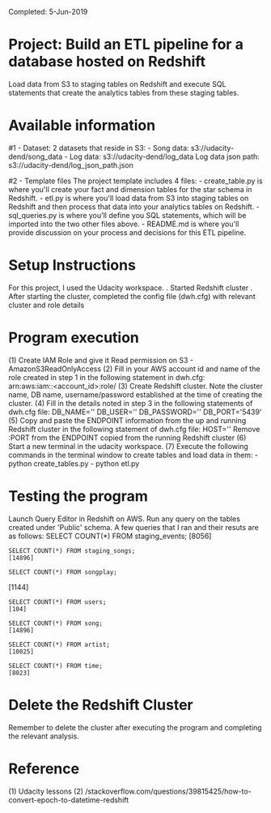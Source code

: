 Completed: 5-Jun-2019

# Project: Build an ETL pipeline for a database hosted on Redshift
Load data from S3 to staging tables on Redshift and execute SQL statements that create the analytics tables from these staging tables.

# Available information
#1 - Dataset: 2 datasets that reside in S3:
     - Song data: s3://udacity-dend/song_data
     - Log data: s3://udacity-dend/log_data
       Log data json path: s3://udacity-dend/log_json_path.json

#2 - Template files
     The project template includes 4 files:
     - create_table.py is where you'll create your fact and dimension tables for the star schema in Redshift.
     - etl.py is where you'll load data from S3 into staging tables on Redshift and then process that data into your analytics tables on Redshift.
     - sql_queries.py is where you'll define you SQL statements, which will be imported into the two other files above.
     - README.md is where you'll provide discussion on your process and decisions for this ETL pipeline.

# Setup Instructions
For this project, I used the Udacity workspace.
 . Started Redshift cluster
 . After starting the cluster, completed the config file (dwh.cfg) with relevant cluster and role details
 
# Program execution
 (1) Create IAM Role and give it Read permission on S3 - AmazonS3ReadOnlyAccess
 (2) Fill in your AWS account id and name of the role created in step 1 in the following statement in dwh.cfg:                    
     arn:aws:iam::<account_id>:role/<role>
 (3) Create Redshift cluster. Note the cluster name, DB name, username/password established at the time of creating the cluster.
 (4) Fill in the details noted in step 3 in the following statements of dwh.cfg file:
     DB_NAME='<DB name>'
     DB_USER='<username>'
     DB_PASSWORD='<password>'
     DB_PORT='5439'
 (5) Copy and paste the ENDPOINT information from the up and running Redshift cluster in the following statement of dwh.cfg file:
     HOST='<ENDPOINT>'
     Remove :PORT from the ENDPOINT copied from the running Redshift cluster
 (6) Start a new terminal in the udacity workspace.
 (7) Execute the following commands in the terminal window to create tables and load data in them:
     - python create_tables.py
     - python etl.py
    
# Testing the program
Launch Query Editor in Redshift on AWS. Run any query on the tables created under 'Public' schema. A few queries that I ran and their resuts are as follows:
     SELECT COUNT(*) FROM staging_events;
     [8056]

    SELECT COUNT(*) FROM staging_songs;
    [14896]

    SELECT COUNT(*) FROM songplay;
   [1144]

    SELECT COUNT(*) FROM users;
    [104]

    SELECT COUNT(*) FROM song;
    [14896]

    SELECT COUNT(*) FROM artist;
    [10025]

    SELECT COUNT(*) FROM time;
    [8023]
    
# Delete the Redshift Cluster
Remember to delete the cluster after executing the program and completing the relevant analysis.

# Reference
(1) Udacity lessons
(2) /stackoverflow.com/questions/39815425/how-to-convert-epoch-to-datetime-redshift